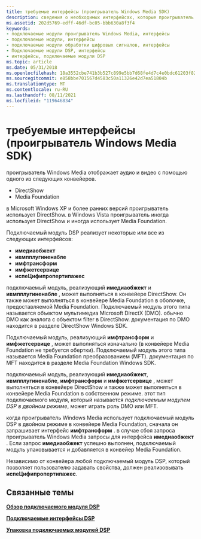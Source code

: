 ```yaml
---
title: требуемые интерфейсы (проигрыватель Windows Media SDK)
description: сведения о необходимых интерфейсах, которые проигрыватель Windows Media реализуются в DirectShow или Media Foundation.
ms.assetid: 202d5769-edff-46df-bc05-bbb630a8f3f4
keywords:
- подключаемые модули проигрыватель Windows Media, интерфейсы
- подключаемые модули, интерфейсы
- подключаемые модули обработки цифровых сигналов, интерфейсы
- Подключаемые модули DSP, интерфейсы
- интерфейсы, подключаемые модули DSP
ms.topic: article
ms.date: 05/31/2018
ms.openlocfilehash: 18a3552cbe741b3b527c899e5bb7d68fe4d7c4e0bdc61203f822c57111e94a46
ms.sourcegitcommit: e858bbe701567d4583c50a11326e42d7ea51804b
ms.translationtype: MT
ms.contentlocale: ru-RU
ms.lasthandoff: 08/11/2021
ms.locfileid: "119646834"
---
```

# <a name="required-interfaces-windows-media-player-sdk"></a>требуемые интерфейсы (проигрыватель Windows Media SDK)

проигрыватель Windows Media отображает аудио и видео с помощью одного из следующих конвейеров.

-   DirectShow
-   Media Foundation

в Microsoft Windows XP и более ранних версий проигрыватель использует DirectShow. в Windows Vista проигрыватель иногда использует DirectShow и иногда использует Media Foundation.

Подключаемый модуль DSP реализует некоторые или все из следующих интерфейсов:

-   **имедиаобжект**
-   **ивмпплугиненабле**
-   **имфтрансформ**
-   **имфжетсервице**
-   **испеЦифипропертипажес**

подключаемый модуль, реализующий **имедиаобжект** и **ивмпплугиненабле** , может выполняться в конвейере DirectShow. Он также может выполняться в конвейере Media Foundation в оболочке, предоставляемой Media Foundation. Подключаемый модуль этого типа называется объектом мультимедиа Microsoft DirectX (DMO). обычно DMO как аналога с объектом filter в DirectShow. документация по DMO находится в разделе DirectShow Windows SDK.

Подключаемый модуль, реализующий **имфтрансформ** и **имфжетсервице** , может выполняться изначально (в конвейере Media Foundation не требуется обертки). Подключаемый модуль этого типа называется Media Foundation преобразованием (MFT). документация по MFT находится в разделе Media Foundation Windows SDK.

подключаемый модуль, реализующий **имедиаобжект**, **ивмпплугиненабле**, **имфтрансформ** и **имфжетсервице** , может выполняться в конвейере DirectShow и также может выполняться в конвейере Media Foundation в собственном режиме. этот тип подключаемого модуля, который называется *подключаемым модулем DSP в двойном режиме*, может играть роль DMO или MFT.

когда проигрыватель Windows Media использует подключаемый модуль DSP в двойном режиме в конвейере Media Foundation, сначала он запрашивает интерфейс **имфтрансформ** . в случае сбоя запроса проигрыватель Windows Media запросы для интерфейса **имедиаобжект** . Если запрос **имедиаобжект** успешно выполнен, подключаемый модуль упаковывается и добавляется в конвейер Media Foundation.

Независимо от конвейера любой подключаемый модуль DSP, который позволяет пользователю задавать свойства, должен реализовывать **испеЦифипропертипажес**.

## <a name="related-topics"></a>Связанные темы

<dl> <dt>

[**Обзор подключаемого модуля DSP**](dsp-plug-in-developer-overview.md)
</dt> <dt>

[**Подключаемые интерфейсы DSP**](dsp-plug-in-interfaces.md)
</dt> <dt>

[**Упаковка подключаемых модулей DSP**](dsp-plug-in-packaging.md)
</dt> </dl>

 

 




